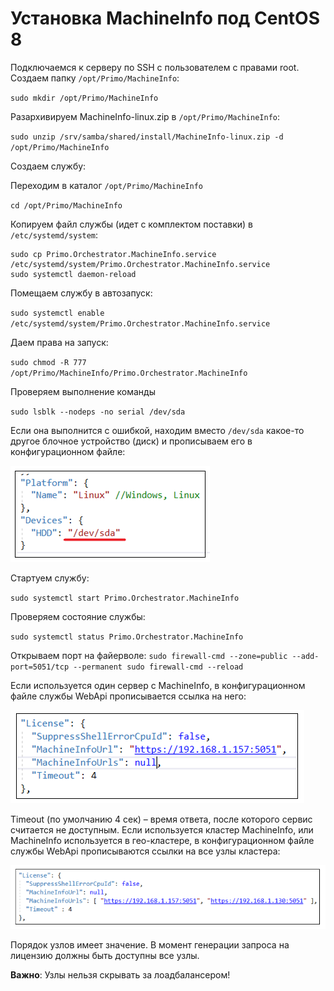 # Установка MachineInfo под CentOS 8

Подключаемся к серверу по SSH с пользователем с правами root. 
Создаем папку `/opt/Primo/MachineInfo`:

`sudo mkdir /opt/Primo/MachineInfo`

Разархивируем MachineInfo-linux.zip в `/opt/Primo/MachineInfo`:

`sudo unzip /srv/samba/shared/install/MachineInfo-linux.zip -d /opt/Primo/MachineInfo`
	
Создаем службу:

Переходим в каталог `/opt/Primo/MachineInfo`

`cd /opt/Primo/MachineInfo`

Копируем файл службы (идет с комплектом поставки) в `/etc/systemd/system`:
```
sudo cp Primo.Orchestrator.MachineInfo.service /etc/systemd/system/Primo.Orchestrator.MachineInfo.service
sudo systemctl daemon-reload
```
Помещаем службу в автозапуск:
	
`sudo systemctl enable /etc/systemd/system/Primo.Orchestrator.MachineInfo.service`
	
Даем права на запуск:

`sudo chmod -R 777 /opt/Primo/MachineInfo/Primo.Orchestrator.MachineInfo`

Проверяем выполнение команды

`sudo lsblk --nodeps -no serial /dev/sda`

Если она выполнится с ошибкой, находим вместо `/dev/sda` какое-то другое блочное устройство (диск) и прописываем его в конфигурационном файле:

![](../../../resources/install/linux/centos/install-linux-centos-machineinfo.PNG)

Стартуем службу:

`sudo systemctl start Primo.Orchestrator.MachineInfo`

Проверяем состояние службы:

`sudo systemctl status Primo.Orchestrator.MachineInfo`

Открываем порт на файерволе:
``
sudo firewall-cmd --zone=public --add-port=5051/tcp --permanent
sudo firewall-cmd --reload
``

Если используется один сервер с MachineInfo, в конфигурационном файле службы WebApi прописывается ссылка на него:

![](../../../resources/install/linux/centos/install-linux-centos-machineinfo2.PNG)

Timeout (по умолчанию 4 сек) – время ответа, после которого сервис считается не доступным.
Если используется кластер MachineInfo, или MachineInfo используется в гео-кластере, в конфигурационном файле службы WebApi прописываются ссылки на все узлы кластера:

![](../../../resources/install/linux/centos/install-linux-centos-machineinfo3.PNG)

Порядок узлов имеет значение. В момент генерации запроса на лицензию должны быть доступны все узлы. 

**Важно**: Узлы нельзя скрывать за лоадбалансером!

